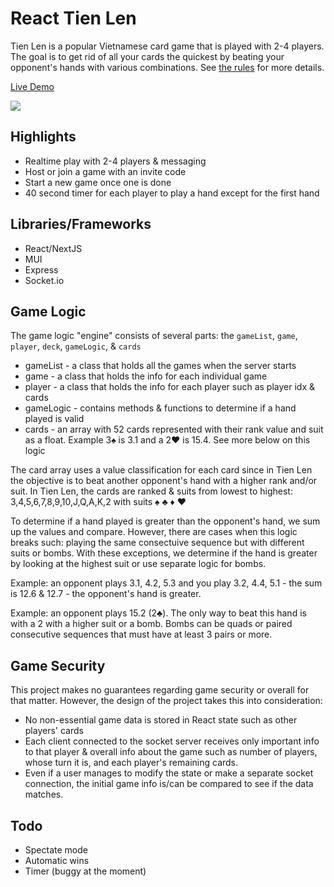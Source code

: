 # React Tien Len

Tien Len is a popular Vietnamese card game that is played with 2-4 players. The goal is to get rid of all your cards the quickest by beating your opponent's hands with various combinations. See [the rules](https://react-tienlen.vercel.app/) for more details.

[Live Demo](https://react-tienlen.vercel.app/)

<p><img src="https://react-tienlen.vercel.app/media/react-tien-len.png"></p>

## Highlights

- Realtime play with 2-4 players & messaging
- Host or join a game with an invite code
- Start a new game once one is done
- 40 second timer for each player to play a hand except for the first hand

## Libraries/Frameworks

- React/NextJS
- MUI
- Express
- Socket.io

## Game Logic

The game logic "engine" consists of several parts: the `gameList`, `game`, `player`, `deck`, `gameLogic`, & `cards`

- gameList - a class that holds all the games when the server starts
- game - a class that holds the info for each individual game
- player - a class that holds the info for each player such as player idx & cards
- gameLogic - contains methods & functions to determine if a hand played is valid
- cards - an array with 52 cards represented with their rank value and suit as a float. Example 3♠ is 3.1 and a 2♥ is 15.4. See more below on this logic

The card array uses a value classification for each card since in Tien Len the objective is to beat another opponent's hand with a higher rank and/or suit. In Tien Len, the cards are ranked & suits from lowest to highest: 3,4,5,6,7,8,9,10,J,Q,A,K,2 with suits ♠ ♣ ♦ ♥

To determine if a hand played is greater than the opponent's hand, we sum up the values and compare. However, there are cases when this logic breaks such: playing the same consectuive sequence but with different suits or bombs. With these exceptions, we determine if the hand is greater by looking at the highest suit or use separate logic for bombs.

Example: an opponent plays 3.1, 4.2, 5.3 and you play 3.2, 4.4, 5.1 - the sum is 12.6 & 12.7 - the opponent's hand is greater.

Example: an opponent plays 15.2 (2♣). The only way to beat this hand is with a 2 with a higher suit or a bomb. Bombs can be quads or paired consecutive sequences that must have at least 3 pairs or more.

## Game Security

This project makes no guarantees regarding game security or overall for that matter. However, the design of the project takes this into consideration:

- No non-essential game data is stored in React state such as other players' cards
- Each client connected to the socket server receives only important info to that player & overall info about the game such as number of players, whose turn it is, and each player's remaining cards.
- Even if a user manages to modify the state or make a separate socket connection, the initial game info is/can be compared to see if the data matches.

## Todo

- Spectate mode
- Automatic wins
- Timer (buggy at the moment)
